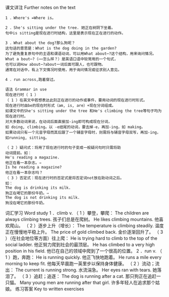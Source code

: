 课文详注 Further notes on the text 
```
1 ．Where's =Where is。 

2 ．She's sitting under the tree. 她正在树阴下坐着。 
句中is sitting是现在进行时结构，这里是表示现在正在进行的动作。 

3 ．What about the dog?那么狗呢？ 
这句话的意思是：What is the dog doing in the garden?
为了避免重复原句中的主语和谓语动词，可以用What about⋯?这个结构，用来询问情况。
What a bout⋯?（⋯⋯怎么样？）是英语口语中较常用的一个句式，
也可以说How about⋯?about一词后面可跟人，也可跟物。
通常在对话中，有上下文情况时使用，用于询问情况或征求别人意见。 

4 ．run across,跑着穿过。 
```
```
语法 Grammar in use 
现在进行时（ 1 ） 
（ 1 ）在英文中若想表达此刻正在进行的动作或事件，要用动词的现在进行时形式。
现在进行时由be的现在时形式（am, is, are）+现在分词组成。
如课文中的She's sitting under the tree 和He's climbing the tree等句子均为现在进行时。
对大多数动词来说，在动词后面直接加-ing即可构成现在分词，
如 doing, climbing。以 -e结尾的动词，要去掉-e，再加-ing，如 making。 
如果动词只有一个元音字母而其后跟了一个辅音字母时，则需将与辅音字母双写，再加-ing，如running, sitting。 

（ 2 ）疑问式：将用了现在进行时的句子变成一般疑问句时只需将助 
动词提前。如： 
He's reading a magazine. 
他正在看一本杂志。⇒ 
Is he reading a magazine? 
他正在看一本杂志吗？ 
（ 3 ）否定式：现在进行时的否定式是将否定词not放在助动词之后。 
如： 
The dog is drinking its milk. 
狗正在喝它的那份牛奶。⇒ 
The dog is not drinking its milk. 
狗没在喝它的那份牛奶。 
```
词汇学习 Word study 
1 ．climb v. 
（ 1 ）攀登，攀爬： 
The children are always climbing trees. 
孩子们总是在爬树。 
He likes climbing mountains. 
他喜欢爬山。 
（ 2 ）逐步上升（增长）： 
The temperature is climbing steadily. 
温度正在慢慢地平稳上升。 
The price of gold climbed back. 
金价逐渐回升了。 
（ 3 ）（在社会地位等方面）往上爬： 
He is trying hard to climb to the top of the social ladder. 
他正努力爬到社会的最顶层。 
He has climbed to a very high position in his field. 
他已在自己的领域中爬到了一个很高的位置。 
2 ．run v. 
（ 1 ）跑，奔跑： 
He is running quickly. 
他正飞快地跑着。 
He runs a mile every morning to keep fit. 
他每天早晨跑一英里步以保持身体健康。 
（ 2 ）流动；流出： 
The current is running strong. 
水流湍急。 
Her eyes ran with tears. 
她落泪了。 
（ 3 ）追赶；追逐： 
The dog is running after a cat. 
那只狗正在追赶一只猫。 
Many young men are running after that girl. 
许多年轻人在追求那个姑娘。 
练习答案 Key to written exercises 